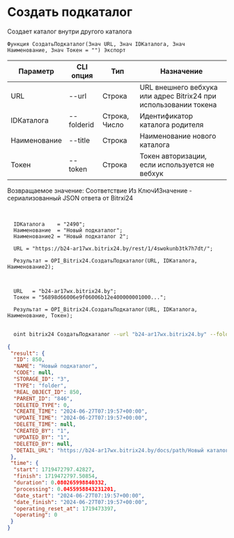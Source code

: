 ﻿---
sidebar_position: 9
---

# Создать подкаталог
 Создает каталог внутри другого каталога



`Функция СоздатьПодкаталог(Знач URL, Знач IDКаталога, Знач Наименование, Знач Токен = "") Экспорт`

  | Параметр | CLI опция | Тип | Назначение |
  |-|-|-|-|
  | URL | --url | Строка | URL внешнего вебхука или адрес Bitrix24 при использовании токена |
  | IDКаталога | --folderid | Строка, Число | Идентификатор каталога родителя |
  | Наименование | --title | Строка | Наименование нового каталога |
  | Токен | --token | Строка | Токен авторизации, если используется не вебхук |

  
  Возвращаемое значение:   Соответствие Из КлючИЗначение - сериализованный JSON ответа от Bitrxi24

<br/>




```bsl title="Пример кода"
  IDКаталога    = "2490";
  Наименование  = "Новый подкаталог";
  Наименование2 = "Новый подкаталог 2";
  
  URL = "https://b24-ar17wx.bitrix24.by/rest/1/4swokunb3tk7h7dt/";
  
  Результат = OPI_Bitrix24.СоздатьПодкаталог(URL, IDКаталога, Наименование2);
  
  
  
  URL   = "b24-ar17wx.bitrix24.by";
  Токен = "56898d66006e9f06006b12e400000001000...";
  
  Результат = OPI_Bitrix24.СоздатьПодкаталог(URL, IDКаталога, Наименование, Токен);
```
	


```sh title="Пример команды CLI"
    
  oint bitrix24 СоздатьПодкаталог --url "b24-ar17wx.bitrix24.by" --folderid "2490" --title %title% --token "56898d66006e9f06006b12e400000001000..."

```

```json title="Результат"
{
 "result": {
  "ID": 850,
  "NAME": "Новый подкаталог",
  "CODE": null,
  "STORAGE_ID": "3",
  "TYPE": "folder",
  "REAL_OBJECT_ID": 850,
  "PARENT_ID": "846",
  "DELETED_TYPE": 0,
  "CREATE_TIME": "2024-06-27T07:19:57+00:00",
  "UPDATE_TIME": "2024-06-27T07:19:57+00:00",
  "DELETE_TIME": null,
  "CREATED_BY": "1",
  "UPDATED_BY": "1",
  "DELETED_BY": null,
  "DETAIL_URL": "https://b24-ar17wx.bitrix24.by/docs/path/Новый каталог/Новый подкаталог"
 },
 "time": {
  "start": 1719472797.42827,
  "finish": 1719472797.50854,
  "duration": 0.080265998840332,
  "processing": 0.0455958843231201,
  "date_start": "2024-06-27T07:19:57+00:00",
  "date_finish": "2024-06-27T07:19:57+00:00",
  "operating_reset_at": 1719473397,
  "operating": 0
 }
}
```
